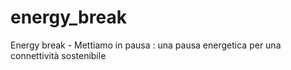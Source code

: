 # energy_break
Energy break - Mettiamo in pausa : una pausa energetica per una connettività sostenibile
